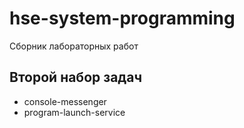 # hse-system-programming

Сборник лабораторных работ

## Второй набор задач

+ console-messenger
+ program-launch-service